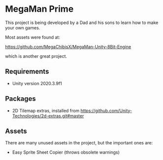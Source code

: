 # MegaMan Prime

This project is being developed by a Dad and his sons to learn how to make your own games.

Most assets were found at:

https://github.com/MegaChibisX/MegaMan-Unity-8Bit-Engine

which is another great project.

## Requirements

* Unity version 2020.3.9f1

## Packages

* 2D Tilemap extras, installed from https://github.com/Unity-Technologies/2d-extras.git#master

## Assets

There are many unused assets in the project, but the important ones are:

* Easy Sprite Sheet Copier (throws obsolete warnings)

